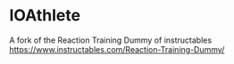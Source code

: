# IOAthlete
A fork of the Reaction Training Dummy of instructables
https://www.instructables.com/Reaction-Training-Dummy/
